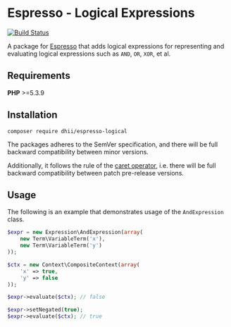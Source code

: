 # Espresso - Logical Expressions

[![Build Status](https://travis-ci.org/Dhii/espresso-logical.svg?branch=master)](https://travis-ci.org/Dhii/espresso-logical)

A package for [Espresso][] that adds logical expressions for representing and evaluating logical expressions such as
`AND`, `OR`, `XOR`, et al.

## Requirements

**PHP** >=5.3.9

## Installation

```
composer require dhii/espresso-logical
```

The packages adheres to the SemVer specification, and there will be full backward compatibility between minor versions.

Additionally, it follows the rule of the [caret operator][], i.e. there will be full backward compatibility between
patch pre-release versions.

## Usage

The following is an example that demonstrates usage of the `AndExpression` class.

```php
$expr = new Expression\AndExpression(array(
    new Term\VariableTerm('x'),
    new Term\VariableTerm('y')
));

$ctx = new Context\CompositeContext(array(
    'x' => true,
    'y' => false
));

$expr->evaluate($ctx); // false

$expr->setNegated(true);
$expr->evaluate($ctx); // true
```

[Espresso]:         https://github.com/Dhii/espresso
[caret operator]:   https://getcomposer.org/doc/articles/versions.md#caret